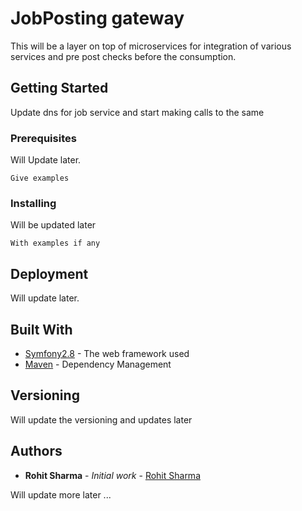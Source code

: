 
# JobPosting gateway

This will be a layer on top of microservices for integration of various services and pre post checks before the consumption.

## Getting Started

Update dns for job service and start making calls to the same

### Prerequisites

Will Update later.

```
Give examples
```

### Installing

Will be updated later

```
With examples if any
```

## Deployment

Will update later.

## Built With

* [Symfony2.8](https://gitlab.infoedge.com/naukrilibs/Symfony2.8) - The web framework used
* [Maven](https://maven.apache.org/) - Dependency Management


## Versioning
Will update the versioning and updates later

## Authors

* **Rohit Sharma** - *Initial work* - [Rohit Sharma](https://gitlab.infoedge.com/rohit.sharma1)


Will update more later ...
